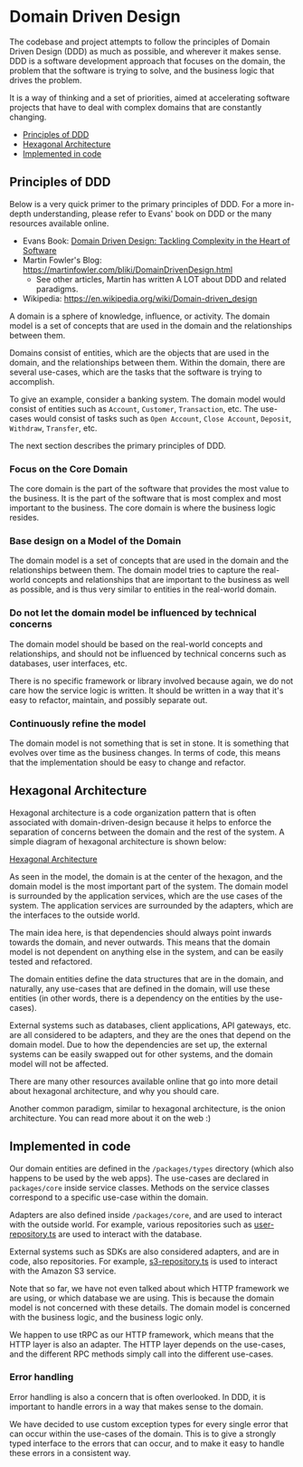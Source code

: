 # Domain Driven Design

The codebase and project attempts to follow the principles of Domain Driven Design (DDD) as much as possible, and
wherever it makes sense. DDD is a software development approach that focuses on the domain, the problem that the
software is trying to solve, and the business logic that drives the problem.

It is a way of thinking and a set of priorities, aimed at accelerating software projects that have to deal with
complex domains that are constantly changing.

- [Principles of DDD](#principles-of-ddd)
- [Hexagonal Architecture](#hexagonal-architecture)
- [Implemented in code](#implemented-in-code)

## Principles of DDD

Below is a very quick primer to the primary principles of DDD. For a more in-depth understanding, please refer to
Evans' book on DDD or the many resources available online.

- Evans
  Book: [Domain Driven Design: Tackling Complexity in the Heart of Software](https://www.amazon.com/Domain-Driven-Design-Tackling-Complexity-Software/dp/0321125215)
- Martin Fowler's Blog: https://martinfowler.com/bliki/DomainDrivenDesign.html
    - See other articles, Martin has written A LOT about DDD and related paradigms.
- Wikipedia: https://en.wikipedia.org/wiki/Domain-driven_design

A domain is a sphere of knowledge, influence, or activity. The domain model is a set of concepts that are used in the
domain and the relationships between them.

Domains consist of entities, which are the objects that are used in the domain, and the relationships between them.
Within the domain, there are several use-cases, which are the tasks that the software is trying to accomplish.

To give an example, consider a banking system. The domain model would consist of entities such as `Account`, `Customer`,
`Transaction`, etc. The use-cases would consist of tasks such as `Open Account`, `Close Account`, `Deposit`, `Withdraw`,
`Transfer`, etc.

The next section describes the primary principles of DDD.

### Focus on the Core Domain

The core domain is the part of the software that provides the most value to the business. It is the part of the
software that is most complex and most important to the business. The core domain is where the business logic
resides.

### Base design on a Model of the Domain

The domain model is a set of concepts that are used in the domain and the relationships between them. The domain
model tries to capture the real-world concepts and relationships that are important to the business as well as
possible, and is thus very similar to entities in the real-world domain.

### Do not let the domain model be influenced by technical concerns

The domain model should be based on the real-world concepts and relationships, and should not be influenced by
technical concerns such as databases, user interfaces, etc.

There is no specific framework or library involved because again, we do not care how the service logic is written. It
should be written in a way that it's easy to refactor, maintain, and possibly separate out.

### Continuously refine the model

The domain model is not something that is set in stone. It is something that evolves over time as the business
changes. In terms of code, this means that the implementation should be easy to change and refactor.

## Hexagonal Architecture

Hexagonal architecture is a code organization pattern that is often associated with domain-driven-design because it
helps to enforce the separation of concerns between the domain and the rest of the system. A simple diagram of
hexagonal architecture is shown below:

[Hexagonal Architecture](./attachments/hexagonal-architecture.png)

As seen in the model, the domain is at the center of the hexagon, and the domain model is the most important part of
the system. The domain model is surrounded by the application services, which are the use cases of the system. The
application services are surrounded by the adapters, which are the interfaces to the outside world.

The main idea here, is that dependencies should always point inwards towards the domain, and never outwards. This
means that the domain model is not dependent on anything else in the system, and can be easily tested and refactored.

The domain entities define the data structures that are in the domain, and naturally, any use-cases that are defined
in the domain, will use these entities (in other words, there is a dependency on the entities by the use-cases).

External systems such as databases, client applications, API gateways, etc. are all considered to be adapters, and
they are the ones that depend on the domain model. Due to how the dependencies are set up, the external systems can
be easily swapped out for other systems, and the domain model will not be affected.

There are many other resources available online that go into more detail about hexagonal architecture, and why you
should care.

Another common paradigm, similar to hexagonal architecture, is the onion architecture. You can read more about it
on the web :)

## Implemented in code

Our domain entities are defined in the `/packages/types` directory (which also happens to be used by the web apps). The
use-cases are declared in `packages/core` inside service classes. Methods on the service classes correspond to a
specific use-case within the domain.

Adapters are also defined inside `/packages/core`, and are used to interact with the outside world. For example,
various repositories such as [user-repository.ts](../packages/core/src/modules/user/user-repository.ts) are used to
interact with the database.

External systems such as SDKs are also considered adapters, and are in code, also repositories. For example,
[s3-repository.ts](../packages/core/src/modules/external/s3-repository.ts) is used to interact with the Amazon S3
service.

Note that so far, we have not even talked about which HTTP framework we are using, or which database we are using.
This is because the domain model is not concerned with these details. The domain model is concerned with the business
logic, and the business logic only.

We happen to use tRPC as our HTTP framework, which means that the HTTP layer is also an adapter. The HTTP layer
depends on the use-cases, and the different RPC methods simply call into the different use-cases.

### Error handling

Error handling is also a concern that is often overlooked. In DDD, it is important to handle errors in a way that
makes sense to the domain.

We have decided to use custom exception types for every single error that can occur within the use-cases of the domain.
This is to give a strongly typed interface to the errors that can occur, and to make it easy to handle these errors
in a consistent way.
